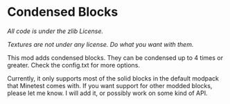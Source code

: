 # Condensed Blocks

*All code is under the zlib License.*

*Textures are not under any license. Do what you want with them.*

This mod adds condensed blocks. They can be condensed up to 4 times or greater. Check the config.txt for more options.

Currently, it only supports most of the solid blocks in the default modpack that Minetest comes with. If you want support for other modded blocks, please let me know. I will add it, or possibly work on some kind of API.
